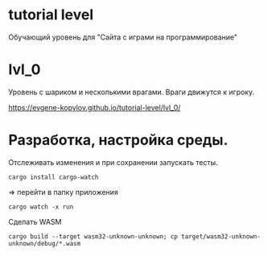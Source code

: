 # tutorial level
 Обучающий уровень для "Сайта с играми на программирование"

# lvl_0
Уровень с шариком и несколькими врагами. Враги движутся к игроку.

https://evgene-kopylov.github.io/tutorial-level/lvl_0/

# Разработка, настройка среды.

Отслеживать изменения и при сохранении запускать тесты.
```console
cargo install cargo-watch
```
=> перейти в папку приложения
```console
cargo watch -x run
```

Сделать WASM
```console
cargo build --target wasm32-unknown-unknown; cp target/wasm32-unknown-unknown/debug/*.wasm
```